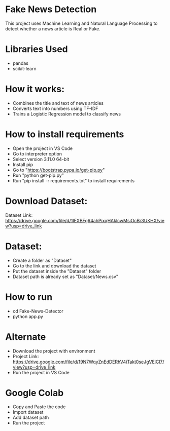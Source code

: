 # Fake News Detection
This project uses Machine Learning and Natural Language Processing to detect whether a news article is Real or Fake.

# Libraries Used
- pandas
- scikit-learn

# How it works:
- Combines the title and text of news articles
- Converts text into numbers using TF-IDF
- Trains a Logistic Regression model to classify news

# How to install requirements
- Open the project in VS Code
- Go to interpreter option
- Select version 3.11.0 64-bit
- Install pip
- Go to "https://bootstrap.pypa.io/get-pip.py"
- Run "python get-pip.py"
- Run "pip install -r requirements.txt" to install requirements

# Download Dataset:
Dataset Link: https://drive.google.com/file/d/1IEXBFg64ahPixqHAklcwMsiOcBr3UKHX/view?usp=drive_link

# Dataset:
- Create a folder as "Dataset"
- Go to the link and download the dataset
- Put the dataset inside the "Dataset" folder
- Dataset path is already set as "Dataset/News.csv"

# How to run
- cd Fake-News-Detector
- python app.py

# Alternate
- Download the project with environment
- Project Link: https://drive.google.com/file/d/19N7WqyZnEdDERhV4iTakt0seJgVEiCl7/view?usp=drive_link
- Run the project in VS Code

# Google Colab
- Copy and Paste the code
- Import dataset
- Add dataset path
- Run the project